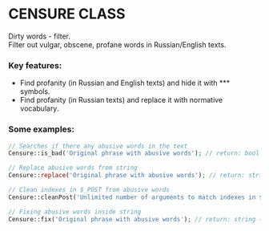 # CENSURE CLASS
Dirty words - filter.  
Filter out vulgar, obscene, profane words in Russian/English texts.

### Key features:
 - Find profanity (in Russian and English texts) and hide it with *** symbols.  
 - Find profanity (in Russian texts) and replace it with normative vocabulary.

### Some examples:
```php
// Searches if there any abusive words in the text
Censure::is_bad('Original phrase with abusive words'); // return: bool

// Replace abusive words from string
Censure::replace('Original phrase with abusive words'); // return: string (cleaned text)

// Clean indexes in $_POST from abusive words
Censure::cleanPost('Unlimited number of arguments to match indexes in $_POST to clean'); // return: void

// Fixing abusive words inside string
Censure::fix('Original phrase with abusive words'); // return: string (fixed text)
```
